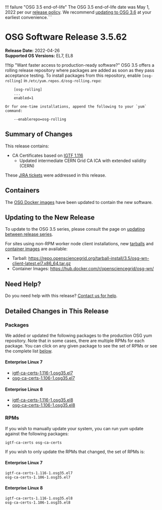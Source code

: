 !!! failure "OSG 3.5 end-of-life"
    The OSG 3.5 end-of-life date was May 1, 2022 per our
    [release policy](https://opensciencegrid.org/technology/policy/release-series/).
    We recommend
    [updating to OSG 3.6](../updating-to-osg-36.md)
    at your earliest convenience.```

OSG Software Release 3.5.62
===========================

**Release Date:** 2022-04-26  
**Supported OS Versions:** EL7, EL8

!!!tip "Want faster access to production-ready software?"
    OSG 3.5 offers a rolling release repository where packages are added as soon as they pass acceptance testing.
    To install packages from this repository, enable `[osg-rolling]` in `/etc/yum.repos.d/osg-rolling.repo`:

        [osg-rolling]
        ...
        enabled=1

    Or for one-time installations, append the following to your `yum` command:

        --enablerepo=osg-rolling

Summary of Changes
------------------

This release contains:

-   CA Certificates based on [IGTF 1.116](http://dist.eugridpma.info/distribution/igtf/current/CHANGES)
    -   Updated intermediate CERN Grid CA ICA with extended validity (CERN)

These
[JIRA tickets](https://opensciencegrid.atlassian.net/issues/?jql=project%20%3D%20SOFTWARE%20AND%20fixVersion%20in%20(3.5.62)%20ORDER%20BY%20priority%20DESC%2C%20key%20DESC)
were addressed in this release.

Containers
----------

The [OSG Docker images](https://hub.docker.com/u/opensciencegrid/) have been updated to contain the new software.

Updating to the New Release
---------------------------

To update to the OSG 3.5 series, please consult the page on
[updating between release series](../updating-to-osg-35.md).

For sites using non-RPM worker node client installations, new [tarballs](../../worker-node/install-wn-tarball.md) and
[container images](../../worker-node/using-wn-containers.md) are available:

- Tarball: <https://repo.opensciencegrid.org/tarball-install/3.5/osg-wn-client-latest.el7.x86_64.tar.gz>
- Container Images: <https://hub.docker.com/r/opensciencegrid/osg-wn/>

Need Help?
----------

Do you need help with this release? [Contact us for help](../../common/help.md).

Detailed Changes in This Release
--------------------------------

### Packages

We added or updated the following packages to the production OSG yum repository.
Note that in some cases, there are multiple RPMs for each package.
You can click on any given package to see the set of RPMs or see the complete list [below](#rpms).

#### Enterprise Linux 7

-   [igtf-ca-certs-1.116-1.osg35.el7](https://koji.chtc.wisc.edu/koji/search?match=glob&type=build&terms=igtf-ca-certs-1.116-1.osg35.el7)
-   [osg-ca-certs-1.106-1.osg35.el7](https://koji.chtc.wisc.edu/koji/search?match=glob&type=build&terms=osg-ca-certs-1.106-1.osg35.el7)

#### Enterprise Linux 8

-   [igtf-ca-certs-1.116-1.osg35.el8](https://koji.chtc.wisc.edu/koji/search?match=glob&type=build&terms=igtf-ca-certs-1.116-1.osg35.el8)
-   [osg-ca-certs-1.106-1.osg35.el8](https://koji.chtc.wisc.edu/koji/search?match=glob&type=build&terms=osg-ca-certs-1.106-1.osg35.el8)

### RPMs

If you wish to manually update your system, you can run yum update against the following packages:

    igtf-ca-certs osg-ca-certs 

If you wish to only update the RPMs that changed, the set of RPMs is:

#### Enterprise Linux 7

``` file
igtf-ca-certs-1.116-1.osg35.el7
osg-ca-certs-1.106-1.osg35.el7
```

#### Enterprise Linux 8

``` file
igtf-ca-certs-1.116-1.osg35.el8
osg-ca-certs-1.106-1.osg35.el8
```

